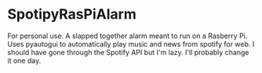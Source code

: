 # SpotipyRasPiAlarm
For personal use.
A slapped together alarm meant to run on a Rasberry Pi.
Uses pyautogui to automatically play music and news from spotify for web.
I should have gone through the Spotify API but I'm lazy.
I'll probably change it one day.
